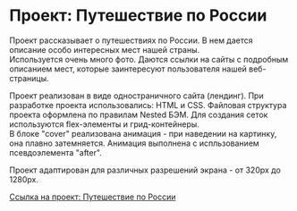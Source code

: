 # Проект: Путешествие по России  
  
  
Проект рассказывает о путешествиях по России. В нем дается описание особо интересных мест нашей страны.  
Используется очень много фото. Даются ссылки на сайты с подробным описанием мест, которые заинтересуют пользователя нашей веб-страницы.  
  
  
Проект реализован в виде одностраничного сайта (лендинг). 
При разработке проекта использовались: HTML и CSS. 
Файловая структура проекта оформлена по правилам Nested БЭМ. 
Для создания сеток используются flex-элементы и грид-контейнеры.  
В блоке "cover" реализована анимация - при наведении на картинку, она плавно затемняется. Анимация выполнена с испльзованием 
псевдоэлемента "after".  
  
Проект адаптирован для различных разрешений экрана - от 320px до 1280px.  
  
[Ссылка на проект: Путешествие по России](https://olga07122007.github.io/russian-travel/)
